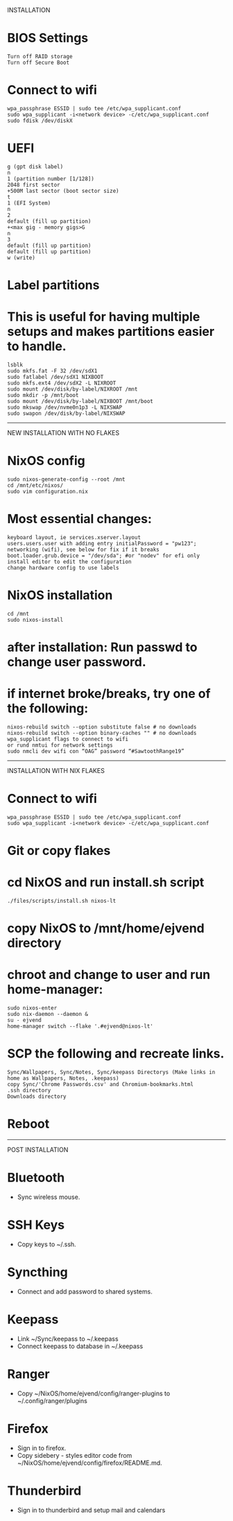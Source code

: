 INSTALLATION

# BIOS Settings
    Turn off RAID storage
    Turn off Secure Boot

# Connect to wifi

    wpa_passphrase ESSID | sudo tee /etc/wpa_supplicant.conf
    sudo wpa_supplicant -i<network device> -c/etc/wpa_supplicant.conf
    sudo fdisk /dev/diskX

# UEFI

    g (gpt disk label)
    n
    1 (partition number [1/128])
    2048 first sector
    +500M last sector (boot sector size)
    t
    1 (EFI System)
    n
    2
    default (fill up partition)
    +<max gig - memory gigs>G
    n
    3
    default (fill up partition)
    default (fill up partition)
    w (write)


# Label partitions

# This is useful for having multiple setups and makes partitions easier to handle.

    lsblk
    sudo mkfs.fat -F 32 /dev/sdX1
    sudo fatlabel /dev/sdX1 NIXBOOT
    sudo mkfs.ext4 /dev/sdX2 -L NIXROOT
    sudo mount /dev/disk/by-label/NIXROOT /mnt
    sudo mkdir -p /mnt/boot
    sudo mount /dev/disk/by-label/NIXBOOT /mnt/boot
    sudo mkswap /dev/nvme0n1p3 -L NIXSWAP
    sudo swapon /dev/disk/by-label/NIXSWAP

-------------------------------------------------------

NEW INSTALLATION WITH NO FLAKES

# NixOS config

    sudo nixos-generate-config --root /mnt
    cd /mnt/etc/nixos/
    sudo vim configuration.nix

# Most essential changes:

    keyboard layout, ie services.xserver.layout
    users.users.user with adding entry initialPassword = "pw123";
    networking (wifi), see below for fix if it breaks
    boot.loader.grub.device = "/dev/sda"; #or "nodev" for efi only
    install editor to edit the configuration
    change hardware config to use labels


# NixOS installation

    cd /mnt
    sudo nixos-install

# after installation: Run passwd to change user password.

# if internet broke/breaks, try one of the following:

    nixos-rebuild switch --option substitute false # no downloads
    nixos-rebuild switch --option binary-caches "" # no downloads
    wpa_supplicant flags to connect to wifi
    or rund nmtui for network settings
    sudo nmcli dev wifi con “OAG” password “#SawtoothRange19”

-------------------------------------------------------

INSTALLATION WITH NIX FLAKES

# Connect to wifi

    wpa_passphrase ESSID | sudo tee /etc/wpa_supplicant.conf
    sudo wpa_supplicant -i<network device> -c/etc/wpa_supplicant.conf

# Git or copy flakes

# cd NixOS and run install.sh script

    ./files/scripts/install.sh nixos-lt

# copy NixOS to /mnt/home/ejvend directory

# chroot and change to user and run home-manager:

    sudo nixos-enter
    sudo nix-daemon --daemon &
    su - ejvend
    home-manager switch --flake '.#ejvend@nixos-lt'

# SCP the following and recreate links.

    Sync/Wallpapers, Sync/Notes, Sync/keepass Directorys (Make links in home as Wallpapers, Notes, .keepass)
    copy Sync/'Chrome Passwords.csv' and Chromium-bookmarks.html
    .ssh directory
    Downloads directory
    
# Reboot

-------------------------------------------------------

POST INSTALLATION

# Bluetooth
* Sync wireless mouse.

# SSH Keys
* Copy keys to ~/.ssh. 

# Syncthing
* Connect and add password to shared systems.

# Keepass
* Link ~/Sync/keepass to ~/.keepass
* Connect keepass to database in ~/.keepass

# Ranger 
* Copy ~/NixOS/home/ejvend/config/ranger-plugins to ~/.config/ranger/plugins

# Firefox
* Sign in to firefox.
* Copy sidebery - styles editor code from ~/NixOS/home/ejvend/config/firefox/README.md.

# Thunderbird
* Sign in to thunderbird and setup mail and calendars


